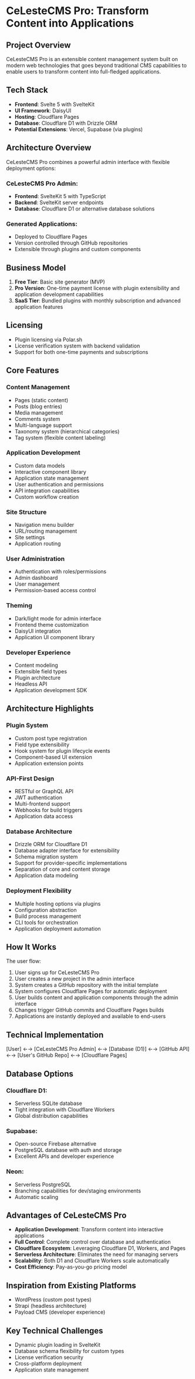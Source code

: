 # CeLesteCMS Pro: Transform Content into Applications

## Project Overview
CeLesteCMS Pro is an extensible content management system built on modern web technologies that goes beyond traditional CMS capabilities to enable users to transform content into full-fledged applications.

## Tech Stack
- **Frontend**: Svelte 5 with SvelteKit
- **UI Framework**: DaisyUI
- **Hosting**: Cloudflare Pages
- **Database**: Cloudflare D1 with Drizzle ORM
- **Potential Extensions**: Vercel, Supabase (via plugins)

## Architecture Overview
CeLesteCMS Pro combines a powerful admin interface with flexible deployment options:

### CeLesteCMS Pro Admin:
- **Frontend**: SvelteKit 5 with TypeScript
- **Backend**: SvelteKit server endpoints
- **Database**: Cloudflare D1 or alternative database solutions

### Generated Applications:
- Deployed to Cloudflare Pages
- Version controlled through GitHub repositories
- Extensible through plugins and custom components

## Business Model
1. **Free Tier**: Basic site generator (MVP)
2. **Pro Version**: One-time payment license with plugin extensibility and application development capabilities
3. **SaaS Tier**: Bundled plugins with monthly subscription and advanced application features

## Licensing
- Plugin licensing via Polar.sh
- License verification system with backend validation
- Support for both one-time payments and subscriptions

## Core Features

### Content Management
- Pages (static content)
- Posts (blog entries)
- Media management
- Comments system
- Multi-language support
- Taxonomy system (hierarchical categories)
- Tag system (flexible content labeling)

### Application Development
- Custom data models
- Interactive component library
- Application state management
- User authentication and permissions
- API integration capabilities
- Custom workflow creation

### Site Structure
- Navigation menu builder
- URL/routing management
- Site settings
- Application routing

### User Administration
- Authentication with roles/permissions
- Admin dashboard
- User management
- Permission-based access control

### Theming
- Dark/light mode for admin interface
- Frontend theme customization
- DaisyUI integration
- Application UI component library

### Developer Experience
- Content modeling
- Extensible field types
- Plugin architecture
- Headless API
- Application development SDK

## Architecture Highlights

### Plugin System
- Custom post type registration
- Field type extensibility
- Hook system for plugin lifecycle events
- Component-based UI extension
- Application extension points

### API-First Design
- RESTful or GraphQL API
- JWT authentication
- Multi-frontend support
- Webhooks for build triggers
- Application data access

### Database Architecture
- Drizzle ORM for Cloudflare D1
- Database adapter interface for extensibility
- Schema migration system
- Support for provider-specific implementations
- Separation of core and content storage
- Application data modeling

### Deployment Flexibility
- Multiple hosting options via plugins
- Configuration abstraction
- Build process management
- CLI tools for orchestration
- Application deployment automation

## How It Works
The user flow:

1. User signs up for CeLesteCMS Pro
2. User creates a new project in the admin interface
3. System creates a GitHub repository with the initial template
4. System configures Cloudflare Pages for automatic deployment
5. User builds content and application components through the admin interface
6. Changes trigger GitHub commits and Cloudflare Pages builds
7. Applications are instantly deployed and available to end-users

## Technical Implementation
[User] ←→ [CeLesteCMS Pro Admin] ←→ [Database (D1)] ←→ [GitHub API] ←→ [User's GitHub Repo] ←→ [Cloudflare Pages]

## Database Options

### Cloudflare D1:
- Serverless SQLite database
- Tight integration with Cloudflare Workers
- Global distribution capabilities

### Supabase:
- Open-source Firebase alternative
- PostgreSQL database with auth and storage
- Excellent APIs and developer experience

### Neon:
- Serverless PostgreSQL
- Branching capabilities for dev/staging environments
- Automatic scaling

## Advantages of CeLesteCMS Pro

- **Application Development**: Transform content into interactive applications
- **Full Control**: Complete control over database and authentication
- **Cloudflare Ecosystem**: Leveraging Cloudflare D1, Workers, and Pages
- **Serverless Architecture**: Eliminates the need for managing servers
- **Scalability**: Both D1 and Cloudflare Workers scale automatically
- **Cost Efficiency**: Pay-as-you-go pricing model

## Inspiration from Existing Platforms
- WordPress (custom post types)
- Strapi (headless architecture)
- Payload CMS (developer experience)

## Key Technical Challenges
- Dynamic plugin loading in SvelteKit
- Database schema flexibility for custom types
- License verification security
- Cross-platform deployment
- Application state management
